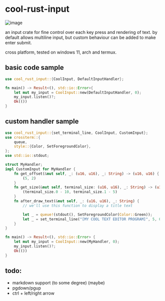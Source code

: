 # cool-rust-input

![image](https://github.com/user-attachments/assets/e9c93489-037e-4aaa-a0ab-395db5e8ee68)

an input crate for fine control over each key press and rendering of text. by default allows multiline input, but custom behaviour can be added to make enter submit.

cross platform, tested on windows 11, arch and termux.

## basic code sample

```rust
use cool_rust_input::{CoolInput, DefaultInputHandler};

fn main() -> Result<(), std::io::Error>{
	let mut my_input = CoolInput::new(DefaultInputHandler, 0);
	my_input.listen()?;
	Ok(())
}
```

## custom handler sample

```rust
use cool_rust_input::{set_terminal_line, CoolInput, CustomInput};
use crossterm::{
    queue,
    style::{Color, SetForegroundColor},
};
use std::io::stdout;

struct MyHandler;
impl CustomInput for MyHandler {
    fn get_offset(&mut self, _: (u16, u16), _: String) -> (u16, u16) {
        (5, 2)
    }
    fn get_size(&mut self, terminal_size: (u16, u16), _: String) -> (u16, u16) {
        (terminal_size.0 - 10, terminal_size.1 - 5)
    }
    fn after_draw_text(&mut self, _: (u16, u16), _: String) {
        // we'll use this function to display a title text

        let _ = queue!(stdout(), SetForegroundColor(Color::Green));
        let _ = set_terminal_line("[MY COOL TEXT EDITOR PROGRAM]", 5, 0, true);
    }
}

fn main() -> Result<(), std::io::Error> {
    let mut my_input = CoolInput::new(MyHandler, 0);
    my_input.listen()?;
    Ok(())
}
```

## todo:

- markdown support (to some degree) (maybe)
- pgdown/pgup
- ctrl + left/right arrow
